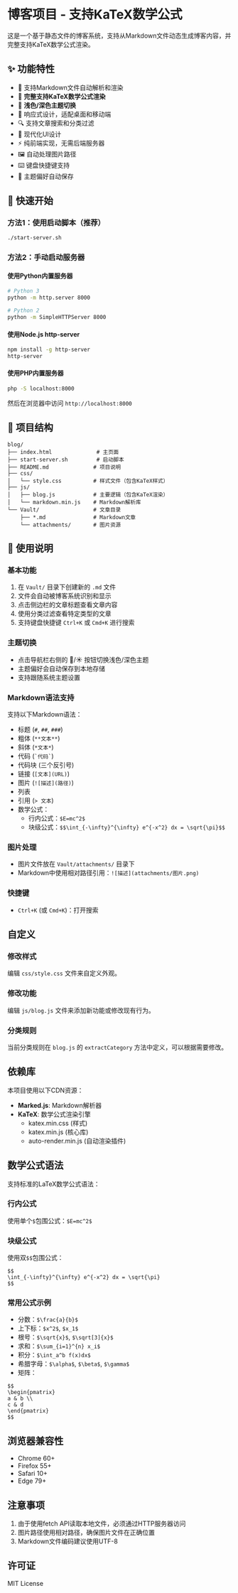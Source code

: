 # 博客项目 - 支持KaTeX数学公式

这是一个基于静态文件的博客系统，支持从Markdown文件动态生成博客内容，并完整支持KaTeX数学公式渲染。

## ✨ 功能特性

- 📝 支持Markdown文件自动解析和渲染
- 🧮 **完整支持KaTeX数学公式渲染**
- 🌙 **浅色/深色主题切换**
- 🎨 响应式设计，适配桌面和移动端
- 🔍 支持文章搜索和分类过滤
- 📱 现代化UI设计
- ⚡ 纯前端实现，无需后端服务器
- 🖼️ 自动处理图片路径
- ⌨️ 键盘快捷键支持
- 💾 主题偏好自动保存

## 🚀 快速开始

### 方法1：使用启动脚本（推荐）
```bash
./start-server.sh
```

### 方法2：手动启动服务器

#### 使用Python内置服务器
```bash
# Python 3
python -m http.server 8000

# Python 2  
python -m SimpleHTTPServer 8000
```

#### 使用Node.js http-server
```bash
npm install -g http-server
http-server
```

#### 使用PHP内置服务器
```bash
php -S localhost:8000
```

然后在浏览器中访问 `http://localhost:8000`

## 📁 项目结构

```
blog/
├── index.html              # 主页面
├── start-server.sh         # 启动脚本
├── README.md              # 项目说明
├── css/
│   └── style.css          # 样式文件（包含KaTeX样式）
├── js/
│   ├── blog.js            # 主要逻辑（包含KaTeX渲染）
│   └── markdown.min.js    # Markdown解析库
└── Vault/                 # 文章目录
    ├── *.md               # Markdown文章
    └── attachments/       # 图片资源
```

## 📝 使用说明

### 基本功能
1. 在 `Vault/` 目录下创建新的 `.md` 文件
2. 文件会自动被博客系统识别和显示
3. 点击侧边栏的文章标题查看文章内容
4. 使用分类过滤查看特定类型的文章
5. 支持键盘快捷键 `Ctrl+K` 或 `Cmd+K` 进行搜索

### 主题切换
- 点击导航栏右侧的 🌙/☀️ 按钮切换浅色/深色主题
- 主题偏好会自动保存到本地存储
- 支持跟随系统主题设置

### Markdown语法支持

支持以下Markdown语法：
   - 标题 (`#`, `##`, `###`)
   - 粗体 (`**文本**`)
   - 斜体 (`*文本*`)
   - 代码 (`` `代码` ``)
   - 代码块 (三个反引号)
   - 链接 (`[文本](URL)`)
   - 图片 (`![描述](路径)`)
   - 列表
   - 引用 (`> 文本`)
   - 数学公式：
     - 行内公式：`$E=mc^2$`
     - 块级公式：`$$\int_{-\infty}^{\infty} e^{-x^2} dx = \sqrt{\pi}$$`

### 图片处理

- 图片文件放在 `Vault/attachments/` 目录下
- Markdown中使用相对路径引用：`![描述](attachments/图片.png)`

### 快捷键

- `Ctrl+K` (或 `Cmd+K`)：打开搜索

## 自定义

### 修改样式
编辑 `css/style.css` 文件来自定义外观。

### 修改功能
编辑 `js/blog.js` 文件来添加新功能或修改现有行为。

### 分类规则
当前分类规则在 `blog.js` 的 `extractCategory` 方法中定义，可以根据需要修改。

## 依赖库

本项目使用以下CDN资源：

- **Marked.js**: Markdown解析器
- **KaTeX**: 数学公式渲染引擎
  - katex.min.css (样式)
  - katex.min.js (核心库)
  - auto-render.min.js (自动渲染插件)

## 数学公式语法

支持标准的LaTeX数学公式语法：

### 行内公式
使用单个`$`包围公式：`$E=mc^2$` 

### 块级公式
使用双`$$`包围公式：
```
$$
\int_{-\infty}^{\infty} e^{-x^2} dx = \sqrt{\pi}
$$
```

### 常用公式示例
- 分数：`$\frac{a}{b}$`
- 上下标：`$x^2$`, `$x_1$`
- 根号：`$\sqrt{x}$`, `$\sqrt[3]{x}$`
- 求和：`$\sum_{i=1}^{n} x_i$`
- 积分：`$\int_a^b f(x)dx$`
- 希腊字母：`$\alpha$`, `$\beta$`, `$\gamma$`
- 矩阵：
```
$$
\begin{pmatrix}
a & b \\
c & d
\end{pmatrix}
$$
```

## 浏览器兼容性

- Chrome 60+
- Firefox 55+
- Safari 10+
- Edge 79+

## 注意事项

1. 由于使用fetch API读取本地文件，必须通过HTTP服务器访问
2. 图片路径使用相对路径，确保图片文件在正确位置
3. Markdown文件编码建议使用UTF-8

## 许可证

MIT License
